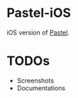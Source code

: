 # Pastel-iOS

iOS version of [Pastel](https://github.com/sendyhalim/Pastel-OSX). 

# TODOs
- Screenshots
- Documentations

